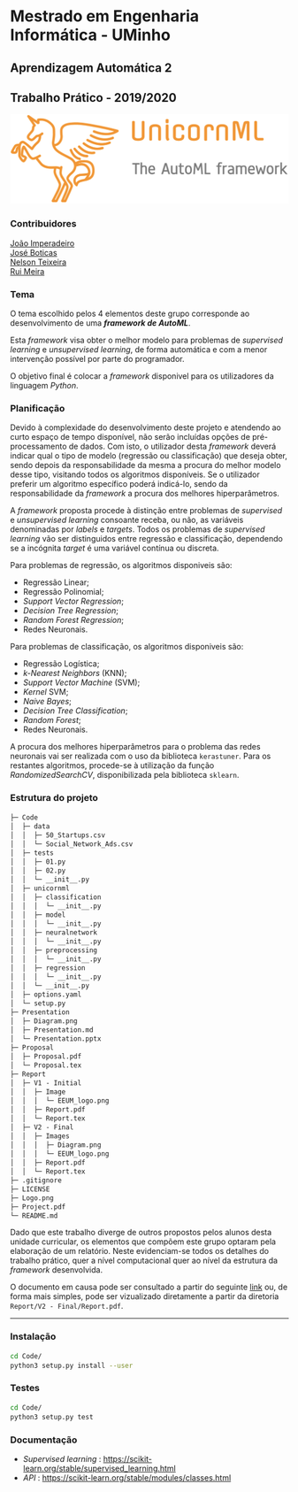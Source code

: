 # Mestrado em Engenharia Informática - UMinho

## Aprendizagem Automática 2
## Trabalho Prático - 2019/2020

![Logo](https://github.com/Nelson198/AA2/blob/master/Logo.png)

### Contribuidores

[João Imperadeiro](https://github.com/JRI98)  
[José Boticas](https://github.com/SacitobJose)  
[Nelson Teixeira](https://github.com/Nelson198)  
[Rui Meira](https://github.com/ruisteve)

### Tema

O tema escolhido pelos 4 elementos deste grupo corresponde ao desenvolvimento de uma ***framework de AutoML***. 

Esta *framework* visa obter o melhor modelo para problemas de *supervised learning* e *unsupervised learning*, de forma automática e com a menor intervenção possível por parte do programador.

O objetivo final é colocar a *framework* disponivel para os utilizadores da linguagem *Python*.

### Planificação

Devido à complexidade do desenvolvimento deste projeto e atendendo ao curto espaço de tempo disponível, não serão incluídas opções de pré-processamento de dados. Com isto, o utilizador desta *framework* deverá indicar qual o tipo de modelo (regressão ou classificação) que deseja obter, sendo depois da responsabilidade da mesma a procura do melhor modelo desse tipo, visitando todos os algoritmos disponíveis. Se o utilizador preferir um algoritmo específico poderá indicá-lo, sendo da responsabilidade da *framework* a procura dos melhores hiperparâmetros.

A *framework* proposta procede à distinção entre problemas de *supervised* e *unsupervised learning* consoante receba, ou não, as variáveis denominadas por *labels* e *targets*. Todos os problemas de *supervised learning* vão ser distinguidos entre regressão e classificação, dependendo se a incógnita *target* é uma variável contínua ou discreta.

Para problemas de regressão, os algoritmos disponiveis são:

* Regressão Linear;
* Regressão Polinomial;
* *Support Vector Regression*;
* *Decision Tree Regression*;
* *Random Forest Regression*;
* Redes Neuronais.

Para problemas de classificação, os algoritmos disponiveis são:

* Regressão Logística;
* *k-Nearest Neighbors* (KNN);
* *Support Vector Machine* (SVM);
* *Kernel* SVM;
* *Naive Bayes*;
* *Decision Tree Classification*;
* *Random Forest*;
* Redes Neuronais.

A procura dos melhores hiperparâmetros para o problema das redes neuronais vai ser realizada com o uso da biblioteca `kerastuner`. Para os restantes algoritmos, procede-se à utilização da função *RandomizedSearchCV*, disponibilizada pela biblioteca `sklearn`.

### Estrutura do projeto

    ├─ Code
    │  ├─ data
    │  │  ├─ 50_Startups.csv
    │  │  └─ Social_Network_Ads.csv
    │  ├─ tests
    │  │  ├─ 01.py
    │  │  ├─ 02.py
    │  │  └─ __init__.py
    │  ├─ unicornml
    │  │  ├─ classification
    │  │  │  └─ __init__.py
    │  │  ├─ model
    │  │  │  └─ __init__.py
    │  │  ├─ neuralnetwork
    │  │  │  └─ __init__.py
    │  │  ├─ preprocessing
    │  │  │  └─ __init__.py
    │  │  ├─ regression
    │  │  │  └─ __init__.py
    │  │  └─ __init__.py
    │  ├─ options.yaml
    │  └─ setup.py
    ├─ Presentation
    │  ├─ Diagram.png
    │  ├─ Presentation.md
    │  └─ Presentation.pptx
    ├─ Proposal
    │  ├─ Proposal.pdf
    │  └─ Proposal.tex
    ├─ Report
    │  ├─ V1 - Initial
    │  │  ├─ Image
    │  │  │  └─ EEUM_logo.png
    │  │  ├─ Report.pdf
    │  │  └─ Report.tex
    │  ├─ V2 - Final
    │  │  ├─ Images
    │  │  │  ├─ Diagram.png
    │  │  │  └─ EEUM_logo.png
    │  │  ├─ Report.pdf
    │  │  └─ Report.tex
    ├─ .gitignore
    ├─ LICENSE
    ├─ Logo.png
    ├─ Project.pdf
    └─ README.md

Dado que este trabalho diverge de outros propostos pelos alunos desta unidade curricular, os elementos que compõem este grupo optaram pela elaboração de um relatório. Neste evidenciam-se todos os detalhes do trabalho prático, quer a nível computacional quer ao nível da estrutura da *framework* desenvolvida.

O documento em causa pode ser consultado a partir do seguinte [link](https://github.com/Nelson198/AA2/blob/master/Report/V2%20-%20Final/Report.pdf) ou, de forma mais simples, pode ser vizualizado diretamente a partir da diretoria `Report/V2 - Final/Report.pdf`.

---


### Instalação
```bash
cd Code/
python3 setup.py install --user
```

### Testes

```bash
cd Code/
python3 setup.py test
```

### Documentação
- *Supervised learning* : https://scikit-learn.org/stable/supervised_learning.html
- *API* : https://scikit-learn.org/stable/modules/classes.html
